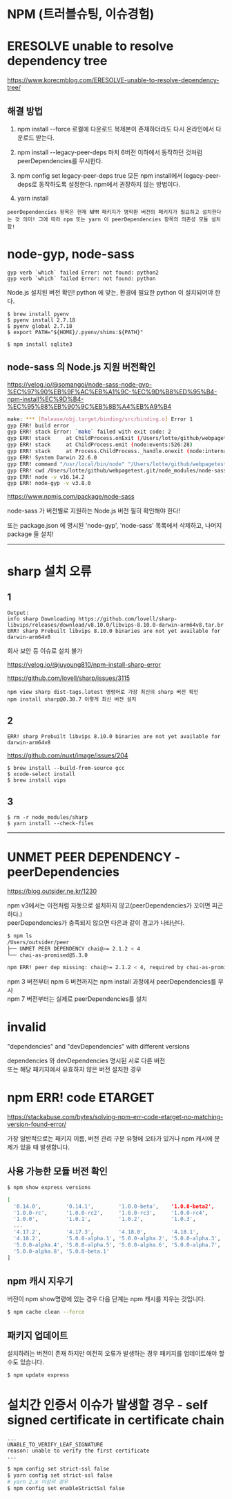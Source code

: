 # NPM (트러블슈팅, 이슈경험)

# ERESOLVE unable to resolve dependency tree

https://www.korecmblog.com/ERESOLVE-unable-to-resolve-dependency-tree/

## 해결 방법

1. npm install --force
   로컬에 다운로드 복제본이 존재하더라도 다시 온라인에서 다운로드 받는다.

2. npm install --legacy-peer-deps
   마치 6버전 이하에서 동작하던 것처럼 peerDependencies를 무시한다.

3. npm config set legacy-peer-deps true
   모든 npm install에서 legacy-peer-deps로 동작하도록 설정한다. npm에서 권장하지 않는 방법이다.

4. yarn install

`peerDependencies 항목은 현재 NPM 패키지가 명학환 버전의 패키지가 필요하고 설치한다는 것 의미! 그에 따라 npm 또는 yarn 이 peerDependencies 항목의 의존성 모듈 설치함!`

# node-gyp, node-sass

```
gyp verb `which` failed Error: not found: python2
gyp verb `which` failed Error: not found: python
```

Node.js 설치된 버전 확인!
python 에 맞는, 환경에 필요한 python 이 설치되어야 한다.

```
$ brew install pyenv
$ pyenv install 2.7.18
$ pyenv global 2.7.18
$ export PATH="${HOME}/.pyenv/shims:${PATH}"

$ npm install sqlite3
```

## node-sass 의 Node.js 지원 버전확인

https://velog.io/@somangoi/node-sass-node-gyp-%EC%97%90%EB%9F%AC%EB%A1%9C-%EC%9D%B8%ED%95%B4-npm-install%EC%9D%B4-%EC%95%88%EB%90%9C%EB%8B%A4%EB%A9%B4

```bash
make: *** [Release/obj.target/binding/src/binding.o] Error 1
gyp ERR! build error
gyp ERR! stack Error: `make` failed with exit code: 2
gyp ERR! stack     at ChildProcess.onExit (/Users/lotte/github/webpagetest.git/node_modules/node-sass/node_modules/node-gyp/lib/build.js:262:23)
gyp ERR! stack     at ChildProcess.emit (node:events:526:28)
gyp ERR! stack     at Process.ChildProcess._handle.onexit (node:internal/child_process:291:12)
gyp ERR! System Darwin 22.6.0
gyp ERR! command "/usr/local/bin/node" "/Users/lotte/github/webpagetest.git/node_modules/node-sass/node_modules/node-gyp/bin/node-gyp.js" "rebuild" "--verbose" "--libsass_ext=" "--libsass_cflags=" "--libsass_ldflags=" "--libsass_library="
gyp ERR! cwd /Users/lotte/github/webpagetest.git/node_modules/node-sass
gyp ERR! node -v v16.14.2
gyp ERR! node-gyp -v v3.8.0
```

https://www.npmjs.com/package/node-sass

node-sass 가 버전별로 지원하는 Node.js 버전 필히 확인해야 한다!

또는 package.json 에 명시된 'node-gyp', 'node-sass' 목록에서 삭제하고, 나머지 package 들 설치!

---

# sharp 설치 오류

## 1

```
Output:
info sharp Downloading https://github.com/lovell/sharp-libvips/releases/download/v8.10.0/libvips-8.10.0-darwin-arm64v8.tar.br
ERR! sharp Prebuilt libvips 8.10.0 binaries are not yet available for darwin-arm64v8
```

회사 보안 등 이슈로 설치 불가

https://velog.io/@juyoung810/npm-install-sharp-error

https://github.com/lovell/sharp/issues/3115

```
npm view sharp dist-tags.latest 명령어로 가장 최신의 sharp 버전 확인
npm install sharp@0.30.7 이렇게 최신 버전 설치
```

## 2

```
ERR! sharp Prebuilt libvips 8.10.0 binaries are not yet available for darwin-arm64v8
```

https://github.com/nuxt/image/issues/204

```
$ brew install --build-from-source gcc
$ xcode-select install
$ brew install vips
```

## 3

```
$ rm -r node_modules/sharp
$ yarn install --check-files
```

---

# UNMET PEER DEPENDENCY - peerDependencies

https://blog.outsider.ne.kr/1230

npm v3에서는 이전처럼 자동으로 설치하지 않고(peerDependencies가 꼬이면 피곤하다.)  
peerDependencies가 충족되지 않으면 다은과 같이 경고가 나타난다.

```bash
$ npm ls
/Users/outsider/peer
├── UNMET PEER DEPENDENCY chai@>= 2.1.2 < 4
└── chai-as-promised@5.3.0

npm ERR! peer dep missing: chai@>= 2.1.2 < 4, required by chai-as-promised@5.3.0
```

npm 3 버전부터 npm 6 버전까지는 npm install 과정에서 peerDependencies를 무시  
npm 7 버전부터는 실제로 peerDependencies를 설치

# invalid

"dependencies" and "devDependencies" with different versions

dependencies 와 devDependencies 명시된 서로 다른 버전  
또는 해당 패키지에서 유효하지 않은 버전 설치한 경우

# npm ERR! code ETARGET

https://stackabuse.com/bytes/solving-npm-err-code-etarget-no-matching-version-found-error/

가장 일반적으로는 패키지 이름, 버전 관리 구문 유형에 오타가 있거나 npm 캐시에 문제가 있을 때 발생합니다.

## 사용 가능한 모듈 버전 확인

```bash
$ npm show express versions

[
  '0.14.0',        '0.14.1',        '1.0.0-beta',    '1.0.0-beta2',
  '1.0.0-rc',      '1.0.0-rc2',     '1.0.0-rc3',     '1.0.0-rc4',
  '1.0.0',         '1.0.1',         '1.0.2',         '1.0.3',
  ...
  '4.17.2',        '4.17.3',        '4.18.0',        '4.18.1',
  '4.18.2',        '5.0.0-alpha.1', '5.0.0-alpha.2', '5.0.0-alpha.3',
  '5.0.0-alpha.4', '5.0.0-alpha.5', '5.0.0-alpha.6', '5.0.0-alpha.7',
  '5.0.0-alpha.8', '5.0.0-beta.1'
]
```

## npm 캐시 지우기

버전이 npm show명령에 있는 경우 다음 단계는 npm 캐시를 지우는 것입니다.

```bash
$ npm cache clean --force
```

## 패키지 업데이트

설치하려는 버전이 존재 하지만 여전히 오류가 발생하는 경우 패키지를 업데이트해야 할 수도 있습니다.

```bash
$ npm update express
```

# 설치간 인증서 이슈가 발생할 경우 - self signed certificate in certificate chain

```
...
UNABLE_TO_VERIFY_LEAF_SIGNATURE
reason: unable to verify the first certificate
...
```

```bash
$ npm config set strict-ssl false
$ yarn config set strict-ssl false
# yarn 2.x 이상의 경우
$ npm config set enableStrictSsl false
```
